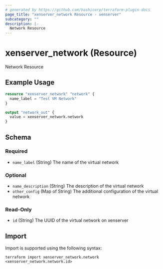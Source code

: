 ```yaml
---
# generated by https://github.com/hashicorp/terraform-plugin-docs
page_title: "xenserver_network Resource - xenserver"
subcategory: ""
description: |-
  Network Resource
---
```


# xenserver_network (Resource)

Network Resource

## Example Usage

```terraform
resource "xenserver_network" "network" {
  name_label = "Test VM Network"
}

output "network_out" {
  value = xenserver_network.network
}
```

<!-- schema generated by tfplugindocs -->
## Schema

### Required

- `name_label` (String) The name of the virtual network

### Optional

- `name_description` (String) The description of the virtual network
- `other_config` (Map of String) The additional configuration of the virtual network

### Read-Only

- `id` (String) The UUID of the virtual network on xenserver

## Import

Import is supported using the following syntax:

```shell
terraform import xenserver_network.network <xenserver_network.network.id>
```
